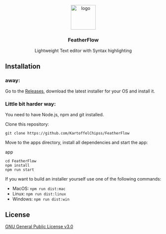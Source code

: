 <p align="center">
  <img height="80px" width="80px" src="https://file.strassburger.dev/featherflow.png" alt="logo">
  <h3 align="center"><b>FeatherFlow</b></h3>

  <p align="center" >Lightweight Text editor with Syntax highlighting</p>
</p>

## Installation

### away:

Go to the [Releases](https://github.com/KartoffelChipss/FeatherFlow/releases), download the latest installer for your OS and install it.

### Little bit harder way:

You need to have Node.js, npm and git installed.

Clone this repository:
```
git clone https://github.com/KartoffelChipss/FeatherFlow
```

Move to the apps directory, install all dependencies and start the app:

app

```
cd FeatherFlow
npm install
npm run start
```

If you want to build an installer yourself use one of the following commands:

- MacOS: `npm run dist:mac`
- Linux: `npm run dist:linux`
- Windows: `npm run dist:win`

## License

[GNU General Public License v3.0](https://github.com/KartoffelChipss/FeatherFlow/blob/main/LICENSE)
